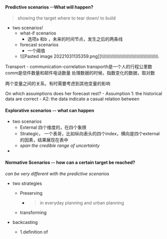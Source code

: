 #### Predictive scenarios --What will happen?
>showing the target
>where to tear down/ to build

- two scenarios!
	- what-if scenarios
		- 选项a 和b ，未来的时间节点，发生之后的两条线
	- forecast scenarios
		- 一个阈值
	- ![[Pasted image 20221031135359.png]]\\\\\\\\\\\\\\\\\\\\\\\\\\\\\\\\\\\\\\\\\\\\\\\\\\\\\\\\\\\\\\\\\\\\\\\\\\\\\\\\\\\

Transport - communication-correlation
	transporth是一个人的行程公里数
	comm是信件数量和邮件电话数量
	处理数据的时候，指数变化的数据，取对数

两个变量之间的关系，有时需要考虑到其他变量的影响

On which assumptions does her forecast rest?
	- Assumption 1: the historical data are correct
	- A2: the data indicate a casual relation between 

#### Explorative scenarios -- what can happen
- two scenarios
	- External 四个维度的，在四个象限
	- Strategic， 一个表哥，比如纵向表头的四个index，横向是四个external的因素，结果展现在表中
	-  *span the credible range of uncertainty*
- 
#### Normative Scenarios -- how can a certain target be reached?
*can be very different with the predictive scenarios*
- two strategies
	- Preserving 
		- > in everyday planning and urban planning
	- transforming

- backcasting
	- 1.definition of 